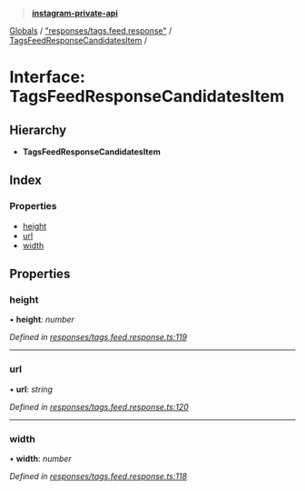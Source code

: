 > **[instagram-private-api](../README.md)**

[Globals](../README.md) / ["responses/tags.feed.response"](../modules/_responses_tags_feed_response_.md) / [TagsFeedResponseCandidatesItem](_responses_tags_feed_response_.tagsfeedresponsecandidatesitem.md) /

# Interface: TagsFeedResponseCandidatesItem

## Hierarchy

* **TagsFeedResponseCandidatesItem**

## Index

### Properties

* [height](_responses_tags_feed_response_.tagsfeedresponsecandidatesitem.md#height)
* [url](_responses_tags_feed_response_.tagsfeedresponsecandidatesitem.md#url)
* [width](_responses_tags_feed_response_.tagsfeedresponsecandidatesitem.md#width)

## Properties

###  height

• **height**: *number*

*Defined in [responses/tags.feed.response.ts:119](https://github.com/dilame/instagram-private-api/blob/173bc62/src/responses/tags.feed.response.ts#L119)*

___

###  url

• **url**: *string*

*Defined in [responses/tags.feed.response.ts:120](https://github.com/dilame/instagram-private-api/blob/173bc62/src/responses/tags.feed.response.ts#L120)*

___

###  width

• **width**: *number*

*Defined in [responses/tags.feed.response.ts:118](https://github.com/dilame/instagram-private-api/blob/173bc62/src/responses/tags.feed.response.ts#L118)*